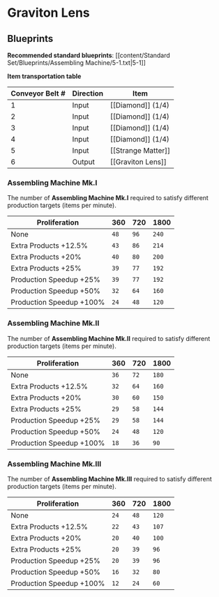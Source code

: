 # Graviton Lens

## Blueprints

**Recommended standard blueprints**: [[content/Standard Set/Blueprints/Assembling Machine/5-1.txt|5-1]]

**Item transportation table**

| Conveyor Belt # | Direction | Item               |
| --------------- | --------- | ------------------ |
| 1               | Input     | [[Diamond]] (1/4)  |
| 2               | Input     | [[Diamond]] (1/4)  |
| 3               | Input     | [[Diamond]] (1/4)  |
| 4               | Input     | [[Diamond]] (1/4)  |
| 5               | Input     | [[Strange Matter]] |
| 6               | Output    | [[Graviton Lens]]  | 

### Assembling Machine Mk.I

The number of **Assembling Machine Mk.I** required to satisfy different production targets (items per minute).

| Proliferation            | 360  | 720  | 1800  |
| ------------------------ | ---- | ---- | ----- |
| None                     | `48` | `96` | `240` |
| Extra Products +12.5%    | `43` | `86` | `214` |
| Extra Products +20%      | `40` | `80` | `200` |
| Extra Products +25%      | `39` | `77` | `192` |
| Production Speedup +25%  | `39` | `77` | `192` |
| Production Speedup +50%  | `32` | `64` | `160` | 
| Production Speedup +100% | `24` | `48` | `120` |

### Assembling Machine Mk.II

The number of **Assembling Machine Mk.II** required to satisfy different production targets (items per minute).

| Proliferation            | 360  | 720  | 1800  |
| ------------------------ | ---- | ---- | ----- |
| None                     | `36` | `72` | `180` |
| Extra Products +12.5%    | `32` | `64` | `160` |
| Extra Products +20%      | `30` | `60` | `150` |
| Extra Products +25%      | `29` | `58` | `144` |
| Production Speedup +25%  | `29` | `58` | `144` |
| Production Speedup +50%  | `24` | `48` | `120` |
| Production Speedup +100% | `18` | `36` | `90`  |

### Assembling Machine Mk.III

The number of **Assembling Machine Mk.III** required to satisfy different production targets (items per minute).

| Proliferation            | 360  | 720  | 1800  |
| ------------------------ | ---- | ---- | ----- |
| None                     | `24` | `48` | `120` |
| Extra Products +12.5%    | `22` | `43` | `107` |
| Extra Products +20%      | `20` | `40` | `100` |
| Extra Products +25%      | `20` | `39` | `96`  |
| Production Speedup +25%  | `20` | `39` | `96`  |
| Production Speedup +50%  | `16` | `32` | `80`  |
| Production Speedup +100% | `12` | `24` | `60`  |

